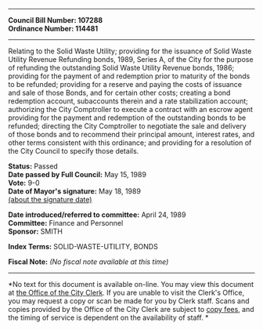 * * * * *  
  
**Council Bill Number: [](#h0)[](#h2)107288**   
**Ordinance Number: 114481**  
  
* * * * *  
  
Relating to the Solid Waste Utility; providing for the issuance of Solid Waste Utility Revenue Refunding bonds, 1989, Series A, of the City for the purpose of refunding the outstanding Solid Waste Utility Revenue bonds, 1986; providing for the payment of and redemption prior to maturity of the bonds to be refunded; providing for a reserve and paying the costs of issuance and sale of those Bonds, and for certain other costs; creating a bond redemption account, subaccounts therein and a rate stabilization account; authorizing the City Comptroller to execute a contract with an escrow agent providing for the payment and redemption of the outstanding bonds to be refunded; directing the City Comptroller to negotiate the sale and delivery of those bonds and to recommend their principal amount, interest rates, and other terms consistent with this ordinance; and providing for a resolution of the City Council to specify those details.  
  
**Status:** Passed   
**Date passed by Full Council:** May 15, 1989   
**Vote:** 9-0   
**Date of Mayor's signature:** May 18, 1989   
[(about the signature date)](/~public/approvaldate.htm)   
  
  
**Date introduced/referred to committee:** April 24, 1989   
**Committee:** Finance and Personnel   
**Sponsor:** SMITH   
  
**Index Terms:** SOLID-WASTE-UTILITY, BONDS  
  
**Fiscal Note:** *(No fiscal note available at this time)*  
  
* * * * *  
  
*No text for this document is available on-line. You may view this document at [the Office of the City Clerk](http://www.seattle.gov/leg/clerk/contactUs.htm). If you are unable to visit the Clerk's Office, you may request a copy or scan be made for you by Clerk staff. Scans and copies provided by the Office of the City Clerk are subject to [copy fees](http://clerk.seattle.gov/~public/clerkfees.htm), and the timing of service is dependent on the availability of staff. *  
  
  
